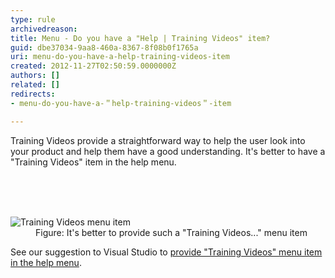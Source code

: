 ```yaml
---
type: rule
archivedreason: 
title: Menu - Do you have a "Help | Training Videos" item?
guid: dbe37034-9aa8-460a-8367-8f08b0f1765a
uri: menu-do-you-have-a-help-training-videos-item
created: 2012-11-27T02:50:59.0000000Z
authors: []
related: []
redirects:
- menu-do-you-have-a-＂help-training-videos＂-item

---
```



<p>Training Videos provide a straightforward way to help the user look into your product and help them have a good understanding. It's better to have a &quot;Training Videos&quot; item in the help menu.</p>
<br><excerpt class='endintro'></excerpt><br>
​<dl class="goodImage"><dt><img alt="Training Videos menu item" src="http&#58;//www.ssw.com.au/ssw/Standards/Rules/Images/TrainingVideos.jpg" /></dt>
<dd>Figure&#58; It's better to provide such a &quot;Training Videos...&quot; menu item</dd></dl>
<div>See our suggestion to Visual Studio to <a href="http&#58;//www.ssw.com.au/ssw/Standards/BetterSoftwareSuggestions/VisualStudio.aspx#TrainingVideos">provide &quot;Training Videos&quot; menu item in the help menu</a>.</div>



